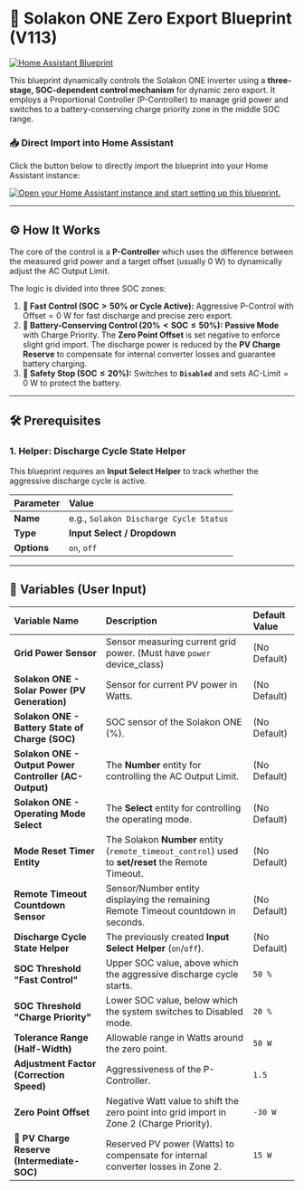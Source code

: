 # 🔋 Solakon ONE Zero Export Blueprint (V113)

[![Home Assistant Blueprint](https://img.shields.io/badge/Home%20Assistant-Blueprint-41bdf5.svg?style=for-the-badge)](https://my.home-assistant.io/redirect/blueprint_import?blueprint_url=https%3A%2F%2Fgithub.com%2FD4nte85%2FSolakon-One-Nulleinspeisung-Blueprint-homeassistant%2Fblob%2Fmain%2Fsolakon_one_nulleinspeisung.yaml)

This blueprint dynamically controls the Solakon ONE inverter using a **three-stage, SOC-dependent control mechanism** for dynamic zero export. It employs a Proportional Controller (P-Controller) to manage grid power and switches to a battery-conserving charge priority zone in the middle SOC range.

### 📥 Direct Import into Home Assistant

Click the button below to directly import the blueprint into your Home Assistant instance:

[![Open your Home Assistant instance and start setting up this blueprint.](https://my.home-assistant.io/badges/blueprint_import.svg)](https://my.home-assistant.io/redirect/blueprint_import?blueprint_url=https%3A%2F%2Fgithub.com%2FD4nte85%2FSolakon-One-Nulleinspeisung-Blueprint-homeassistant%2Fblob%2Fmain%2Fsolakon_one_nulleinspeisung.yaml)

***

## ⚙️ How It Works

The core of the control is a **P-Controller** which uses the difference between the measured grid power and a target offset (usually 0 W) to dynamically adjust the AC Output Limit.

The logic is divided into three SOC zones:

1.  **🚀 Fast Control ($\text{SOC} > 50\%$ or Cycle Active):** Aggressive P-Control with $\text{Offset} = 0\text{ W}$ for fast discharge and precise zero export.
2.  **🐢 Battery-Conserving Control ($\text{20\%} < \text{SOC} \le 50\%$):** **Passive Mode** with Charge Priority. The **Zero Point Offset** is set negative to enforce slight grid import. The discharge power is reduced by the **PV Charge Reserve** to compensate for internal converter losses and guarantee battery charging.
3.  **🛑 Safety Stop ($\text{SOC} \le 20\%$):** Switches to **`Disabled`** and sets $\text{AC-Limit} = 0\text{ W}$ to protect the battery.

***

## 🛠️ Prerequisites

### 1. Helper: Discharge Cycle State Helper

This blueprint requires an **Input Select Helper** to track whether the aggressive discharge cycle is active.

| Parameter | Value |
| :--- | :--- |
| **Name** | e.g., `Solakon Discharge Cycle Status` |
| **Type** | **Input Select / Dropdown** |
| **Options** | `on`, `off` |

***

## 📝 Variables (User Input)

| Variable Name | Description | Default Value |
| :--- | :--- | :--- |
| **Grid Power Sensor** | Sensor measuring current grid power. (Must have `power` device_class) | (No Default) |
| **Solakon ONE - Solar Power (PV Generation)** | Sensor for current PV power in Watts. | (No Default) |
| **Solakon ONE - Battery State of Charge (SOC)** | SOC sensor of the Solakon ONE (%). | (No Default) |
| **Solakon ONE - Output Power Controller (AC-Output)** | The **Number** entity for controlling the AC Output Limit. | (No Default) |
| **Solakon ONE - Operating Mode Select** | The **Select** entity for controlling the operating mode. | (No Default) |
| **Mode Reset Timer Entity** | The Solakon **Number** entity (`remote_timeout_control`) used to **set/reset** the Remote Timeout. | (No Default) |
| **Remote Timeout Countdown Sensor** | Sensor/Number entity displaying the remaining Remote Timeout countdown in seconds. | (No Default) |
| **Discharge Cycle State Helper** | The previously created **Input Select Helper** (`on`/`off`). | (No Default) |
| **SOC Threshold "Fast Control"** | Upper SOC value, above which the aggressive discharge cycle starts. | `50 %` |
| **SOC Threshold "Charge Priority"** | Lower SOC value, below which the system switches to Disabled mode. | `20 %` |
| **Tolerance Range (Half-Width)** | Allowable range in Watts around the zero point. | `50 W` |
| **Adjustment Factor (Correction Speed)** | Aggressiveness of the P-Controller. | `1.5` |
| **Zero Point Offset** | Negative Watt value to shift the zero point into grid import in Zone 2 (Charge Priority). | `-30 W` |
| **🔋 PV Charge Reserve (Intermediate-SOC)** | Reserved PV power (Watts) to compensate for internal converter losses in Zone 2. | `15 W` |

